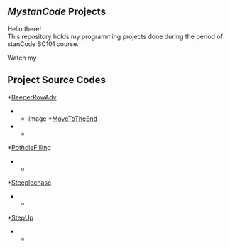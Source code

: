 ## *MystanCode* Projects
Hello there!\
This repository holds my programming projects done during the period of stanCode SC101 course.

Watch my 

## Project Source Codes
*[BeeperRowAdv](https://github.com/dsvdsvsdbasdb/MystanCode/blob/main/MystanCodeProJect/BeeperRowAdv.py)
- * image
*[MoveToTheEnd](https://github.com/dsvdsvsdbasdb/MystanCode/blob/main/MystanCodeProJect/MoveToTheEnd.py)
- *
*[PotholeFilling](https://github.com/dsvdsvsdbasdb/MystanCode/blob/main/MystanCodeProJect/PotholeFilling.py)
- *
*[Steeplechase](https://github.com/dsvdsvsdbasdb/MystanCode/blob/main/MystanCodeProJect/Steeplechase.py)
- *
*[StepUp](https://github.com/dsvdsvsdbasdb/MystanCode/blob/main/MystanCodeProJect/StepUp.py)
- *
